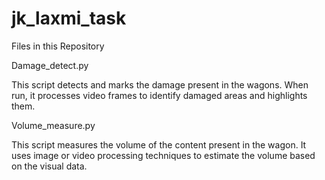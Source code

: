 # jk_laxmi_task

Files in this Repository

Damage_detect.py

This script detects and marks the damage present in the wagons. When run, it processes video frames to identify damaged areas and highlights them.

Volume_measure.py

This script measures the volume of the content present in the wagon. It uses image or video processing techniques to estimate the volume based on the visual data.
